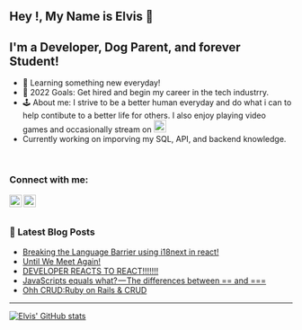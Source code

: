 ## Hey !, My Name is Elvis 👋 

## I'm a Developer, Dog Parent, and forever Student! 
- 🤠 Learning something new everyday! 
- 💸 2022 Goals: Get hired and begin my career in the tech industrry.
- 🕹 About me: I strive to be a better human everyday and do what i can to help contibute to a better life for others. I also enjoy playing video games and occasionally stream on [<img alt="elvis | LinkedIn" width="22px" src="https://cdn.jsdelivr.net/npm/simple-icons@v3/icons/twitch.svg" />][twitch]
- Currently working on imporving my SQL, API, and backend knowledge. 


<br />

### Connect with me: 
[<img align="left" alt="elvis | LinkedIn" width="22px" src="https://cdn.jsdelivr.net/npm/simple-icons@v3/icons/linkedin.svg" />][linkedin]
[<img align="left" alt="elvis | LinkedIn" width="22px" src="https://cdn.jsdelivr.net/npm/simple-icons@v3/icons/twitch.svg" />][twitch]

<br />
<br />

### 📕 Latest Blog Posts
<!-- BLOG-POST-LIST:START -->
- [Breaking the Language Barrier using i18next in react!](https://medium.com/nerd-for-tech/breaking-the-language-barrier-using-i18next-in-react-56e0c2951e23?source=rss-2d20dff57cd6------2)
- [Until We Meet Again!](https://elandi13.medium.com/until-we-meet-again-7ed12b3a365e?source=rss-2d20dff57cd6------2)
- [DEVELOPER REACTS TO REACT!!!!!!!](https://elandi13.medium.com/developer-reacts-to-react-af55831f3c8b?source=rss-2d20dff57cd6------2)
- [JavaScripts equals what? — The differences between == and ===](https://elandi13.medium.com/javascripts-equals-what-the-differences-between-and-4fc3cf406dee?source=rss-2d20dff57cd6------2)
- [Ohh CRUD:Ruby on Rails &amp; CRUD](https://elandi13.medium.com/ohh-crud-ruby-on-rails-crud-a51c2ad49e25?source=rss-2d20dff57cd6------2)
<!-- BLOG-POST-LIST:END -->


---
[![Elvis' GitHub stats](https://github-readme-stats.vercel.app/api?username=Elandi13)](https://github.com/elandi13/github-readme-stats)







[linkedin]: https://www.linkedin.com/in/elvis-landi-32101b20b/
[twitch]: https://www.twitch.tv/el_lombre
